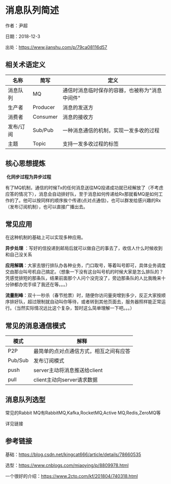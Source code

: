 # 消息队列简述

作者：尹超

日期：2018-12-3

出处：https://www.jianshu.com/p/79ca08116d57

## 相关术语定义

| 名称      | 简写     | 定义                                           |
| --------- | -------- | ---------------------------------------------- |
| 消息队列  | MQ       | 通信时消息临时保存的容器，也被称为"消息中间件" |
| 生产者    | Producer | 消息的发送方                                   |
| 消费者    | Consumer | 消息的接收方                                   |
| 发布/订阅 | Sub/Pub  | 一种消息通信的机制，实现一发多收的过程         |
| 主题      | Topic    | 支持一发多收过程的标签                         |



## 核心思想提炼

​	**化同步过程为异步过程**

​	有了MQ机制，通信的时候Tx的任何消息送往MQ投递成功就已经解放了（不考虑应答的情况下），消息会自动排好队，至于消息如何传递给Rx那就看MQ是如何工作的了。他可以按同样的顺序挨个传递(点对点通信)，也可以群发给感兴趣的Rx（发布订阅机制），也可以直接广播出去。

## 常见应用	

在这种机制的基础上可以实现多种应用。

**异步处理** ：写好的信投递到邮局后就可以做自己的事去了，收信人什么时候收到和自己没关系

**应用解耦**：大家去银行排队办各种业务，门口取号，等着叫号即可，具体业务调度交由那台叫号机自己搞定。（想象一下没有这台叫号机的时候大家是怎么排队的？凭感觉排短的那条队，结果前面那个人问个没完没了，旁边那条队的人比我晚来十分钟都办完手续了我还在等。。。）

**流量削峰**：双十一秒杀（春节抢票）时，随便你访问量突增到多少，反正大家按顺序排好队，超过限制就自动叫你等待，或者转到其他页面去，服务器照样能正常运行。（当然实际情况远比这个复杂，暂时这么简单理解一下吧。。。）

## 常见的消息通信模式

| 模式    | 解释                                   |
| ------- | -------------------------------------- |
| P2P     | 最简单的点对点通信方式，相互之间有应答 |
| Pub/Sub | 发布订阅模式                           |
| push    | server主动将消息推送给client           |
| pull    | client主动向server请求数据             |

## 消息队列选型

常见的Rabbit MQ有RabbitMQ,Kafka,RocketMQ,Active MQ,Redis,ZeroMQ等

详见链接



## 参考链接

基础：https://blog.csdn.net/kingcat666/article/details/78660535

选型：https://www.cnblogs.com/miaoying/p/8809978.html

一个很好的介绍：https://www.2cto.com/kf/201804/740318.html

